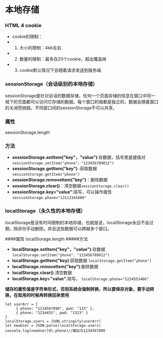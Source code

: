 
# 本地存储 #
### HTML 4 cookie 

- cookie的限制：
- 1. 大小的限制：4kb左右
- 2. 数量的限制：最多存20个cookie，超出覆盖掉
- 3. cookie默认情况下会随着请求发送到服务端



### sessionStorage（会话级别的本地存储） 
sessionStorage是针对会话的数据存储，任何一个页面存储的信息在窗口中同一域下的页面都可以访问它存储的数据。每个窗口的值都是独立的，数据会随着窗口的关闭而销毁。不同窗口间的sessionStorage不可以共享。
### 属性 
sessionStorage.length 
### 方法 
- **sessionStorage.setItem("key"，"value")**:存数据，括号里是键值对   
```sessionStorage.setItem("phone"，"123456789012")```
- **sessionStorage.getItem("key")** :获取数据	
```sessionStorage.getItem("phone")```
- **sessionStorage.removeItem("key")**：删除数据
- **sessionStorage.clear()**：清空数据```sessionStorage.clear()```
- **sessionStorage.key="value"**:简写，可以操作属性  ```sessionStorage.phone="13112345600"```

### localStorage（永久性的本地存储） 
localStorage是没有时间限制的本地存储，也就是说，localStorage永远不会过期，除非你手动删除。并且这些数据可以跨越多个窗口。 

####属性 
localStorage.length 
#####方法 
- **localStorage.setItem("key"，"value")**:存数据
```localStorage.setItem("phone"，"123456789012")```
- **localStorage.getItem("key)**:获取数据
```localStorage.getItem("phone")```
- **localStorage.removeItem("key")**:删除数据
- **localStorage.clear()**:清空数据
- **localStorage.key="value"**:简写，
```localStorage.phone="1234553466"``` 


**储存的属性值是字符串形式，否则系统会强制转换，所以要保存对象，要手动转换，在取用的时候再转换回来使用**
	
	let userArr = [
   		 { phone: "1234567890", pwd: "133" },
    	 { phone: "1234455", pwd: "1323" }
	]
    localStorage.users = JSON.stringify(userArr)
    let newUser = JSON.parse(localStorage.users)
    console.log(newUser[0].phone)//输出为1234567890

